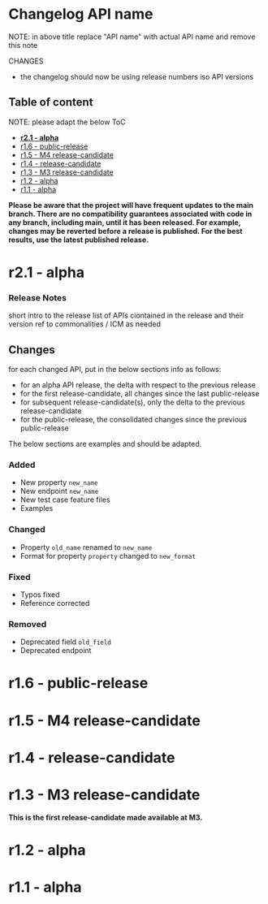 # Changelog API name

NOTE: in above title replace "API name" with actual API name and remove this note

CHANGES

* the changelog should now be using release numbers iso API versions

## Table of content

NOTE: please adapt the below ToC

- **[r2.1 - alpha](#r21---alpha)**
- [r1.6 - public-release](#r16---public-release)
- [r1.5 - M4 release-candidate](#r15---M4-release-candidate)
- [r1.4 - release-candidate](#r14---release-candidate)
- [r1.3 - M3 release-candidate](#r13---M3-release-candidate)
- [r1.2 - alpha](#r12---alpha)
- [r1.1 - alpha](#r11---alpha)

**Please be aware that the project will have frequent updates to the main branch. There are no compatibility guarantees associated with code in any branch, including main, until it has been released. For example, changes may be reverted before a release is published. For the best results, use the latest published release.**

# r2.1 - alpha

### Release Notes

short intro to the release
list of APIs ciontained in the release and their version
ref to commonalities / ICM as needed

## Changes

for each changed API, put in the below sections info as follows:

* for an alpha API release, the delta with respect to the previous release
* for the first release-candidate, all changes since the last public-release
* for subsequent release-candidate(s), only the delta to the previous release-candidate
* for the public-release, the consolidated changes since the previous public-release

The below sections are examples and should be adapted.

### Added

* New property `new_name`
* New endpoint `new_name`
* New test case feature files
* Examples

### Changed

* Property `old_name` renamed to `new_name`
* Format for property `property` changed to `new_format`

### Fixed

* Typos fixed
* Reference corrected

### Removed

* Deprecated field `old_field`
* Deprecated endpoint

# r1.6 - public-release

# r1.5 - M4 release-candidate

# r1.4 - release-candidate

# r1.3 - M3 release-candidate

**This is the first release-candidate made available at M3.**

# r1.2 - alpha

# r1.1 - alpha
